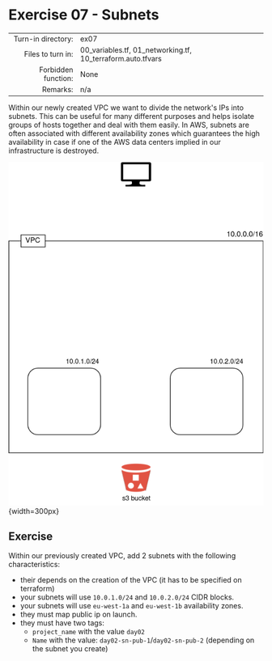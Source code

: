 # Exercise 07 - Subnets

|                         |                    |
| -----------------------:| ------------------ |
|   Turn-in directory:    |  ex07              |
|   Files to turn in:     |  00_variables.tf, 01_networking.tf, 10_terraform.auto.tfvars |
|   Forbidden function:   |  None              |
|   Remarks:              |  n/a               |

Within our newly created VPC we want to divide the network's IPs into subnets. This can be useful for many different purposes and helps isolate groups of hosts together and deal with them easily. In AWS, subnets are often associated with different availability zones which guarantees the high availability in case if one of the AWS data centers implied in our infrastructure is destroyed.

![Flask API AWS infrastructure](../assets/terraform_2.png){width=300px}

## Exercise

Within our previously created VPC, add 2 subnets with the following characteristics:
- their depends on the creation of the VPC (it has to be specified on terraform)
- your subnets will use `10.0.1.0/24` and `10.0.2.0/24` CIDR blocks.
- your subnets will use `eu-west-1a` and `eu-west-1b` availability zones.
- they must map public ip on launch.
- they must have two tags:
    - `project_name` with the value `day02`
    - `Name` with the value: `day02-sn-pub-1`/`day02-sn-pub-2` (depending on the subnet you create)
